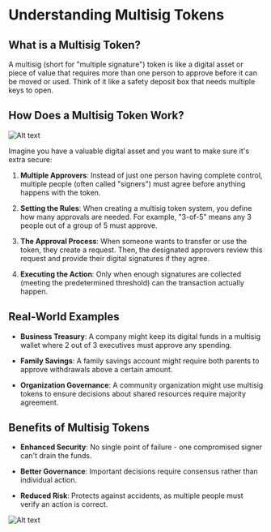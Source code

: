 # Understanding Multisig Tokens

## What is a Multisig Token?

A multisig (short for "multiple signature") token is like a digital asset or piece of value that requires more than one person to approve before it can be moved or used. Think of it like a safety deposit box that needs multiple keys to open.

## How Does a Multisig Token Work?

![Alt text](https://www.google.com/imgres?q=multisig%20token&imgurl=https%3A%2F%2Fbitpanda-academy.imgix.net%2F450037a5-144d-44ef-9db1-7fe7ce1f433d%2Fbitpanda-academy-expert-19-what-are-multisignature-wallets-infographic.png%3Fauto%3Dcompress%252Cformat%26fit%3Dmin%26fm%3Djpg%26q%3D80%26w%3D2100&imgrefurl=https%3A%2F%2Fwww.bitpanda.com%2Facademy%2Fen%2Flessons%2Fwhat-are-multi-signature-wallets-and-how-do-they-work&docid=lZ5CSwPPViCDOM&tbnid=KRd6lNpwR2_PnM&vet=12ahUKEwibt6jR9OiLAxXQKvsDHc48NjgQM3oECGUQAA..i&w=2100&h=2527&hcb=2&ved=2ahUKEwibt6jR9OiLAxXQKvsDHc48NjgQM3oECGUQAA)

Imagine you have a valuable digital asset and you want to make sure it's extra secure:

1. **Multiple Approvers**: Instead of just one person having complete control, multiple people (often called "signers") must agree before anything happens with the token.

2. **Setting the Rules**: When creating a multisig token system, you define how many approvals are needed. For example, "3-of-5" means any 3 people out of a group of 5 must approve.

3. **The Approval Process**: When someone wants to transfer or use the token, they create a request. Then, the designated approvers review this request and provide their digital signatures if they agree.

4. **Executing the Action**: Only when enough signatures are collected (meeting the predetermined threshold) can the transaction actually happen.

## Real-World Examples

- **Business Treasury**: A company might keep its digital funds in a multisig wallet where 2 out of 3 executives must approve any spending.
  
- **Family Savings**: A family savings account might require both parents to approve withdrawals above a certain amount.
  
- **Organization Governance**: A community organization might use multisig tokens to ensure decisions about shared resources require majority agreement.

## Benefits of Multisig Tokens

- **Enhanced Security**: No single point of failure - one compromised signer can't drain the funds.
  
- **Better Governance**: Important decisions require consensus rather than individual action.
  
- **Reduced Risk**: Protects against accidents, as multiple people must verify an action is correct.


![Alt text](https://www.google.com/imgres?q=multisig%20token&imgurl=https%3A%2F%2Fbitpanda-academy.imgix.net%2F450037a5-144d-44ef-9db1-7fe7ce1f433d%2Fbitpanda-academy-expert-19-what-are-multisignature-wallets-infographic.png%3Fauto%3Dcompress%252Cformat%26fit%3Dmin%26fm%3Djpg%26q%3D80%26w%3D2100&imgrefurl=https%3A%2F%2Fwww.bitpanda.com%2Facademy%2Fen%2Flessons%2Fwhat-are-multi-signature-wallets-and-how-do-they-work&docid=lZ5CSwPPViCDOM&tbnid=KRd6lNpwR2_PnM&vet=12ahUKEwibt6jR9OiLAxXQKvsDHc48NjgQM3oECGUQAA..i&w=2100&h=2527&hcb=2&ved=2ahUKEwibt6jR9OiLAxXQKvsDHc48NjgQM3oECGUQAA)